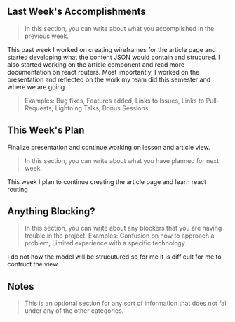 ## Last Week's Accomplishments

> In this section, you can write about what you accomplished in the previous week.

This past week I worked on creating wireframes for the article page and started developing what the content JSON would contain and strucured. I also started working on the article component and read more documentation on react routers. Most importantly, I worked on the presentation and reflected on the work my team did this semester and where we are going.

> Examples:
> Bug fixes, Features added, Links to Issues, Links to Pull-Requests, Lightning Talks, Bonus Sessions

## This Week's Plan

Finalize presentation and continue working on lesson and article view.

> In this section, you can write about what you have planned for next week.

This week I plan to continue creating the article page and learn react routing

## Anything Blocking?
> In this section, you can write about any blockers that you are having trouble in the project.
> Examples: Confusion on how to approach a problem, Limited experience with a specific technology

I do not how the model will be strucutured so for me it is difficult for me to contruct the view.


## Notes
> This is an optional section for any sort of information that does not fall under any of the other categories.


